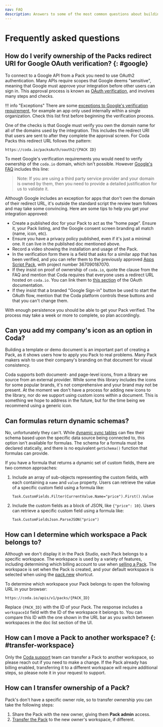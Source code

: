 ```yaml
---
nav: FAQ
description: Answers to some of the most common questions about building Packs.
---
```


# Frequently asked questions

## How do I verify ownership of the Packs redirect URI for Google OAuth verification? {: #google}

To connect to a Google API from a Pack you need to use OAuth2 authentication. Many APIs require scopes that Google deems "sensitive", meaning that Google must approve your integration before other users can sign in. This approval process is known as [OAuth verification][google_verification], and involves many steps and checks.

!!! info "Exceptions"
    There are some [exceptions to Google's verification requirement][google_verification_exceptions], for example an app only used internally within a single organization. Check this list first before beginning the verification process.

One of the checks is that Google must verify you own the domain name for all of the domains used by the integration. This includes the redirect URI that users are sent to after they complete the approval screen. For Coda Packs this redirect URL follows the pattern:

```
https://coda.io/packsAuth/oauth2/{PACK ID}
```

To meet Google's verification requirements you would need to verify ownership of the `coda.io` domain, which isn't possible. However [Google's FAQ][google_verification_line] includes this line:

>  Note: If you are using a third party service provider and your domain is owned by them, then you need to provide a detailed justification for us to validate it.

Although Google includes an exception for apps that don't own the domain of their redirect URL, it's outside the standard script the review team follows and may take some convincing. Here are some tips to help you get your integration approved:

- Create a published doc for your Pack to act as the "home page". Ensure it, your Pack listing, and the Google consent screen branding all match (name, icon, etc).
- Ensure you have a privacy policy published, even if it's just a minimal one. It can live in the published doc mentioned above.
- Record a video showing the installation and usage of the Pack.
- In the verification form there is a field that asks for a similar app that has been verified, and you can refer them to the previously approved [Apps Script Pack][packs_apps_script], with project number 367090187070.
- If they insist on proof of ownership of `coda.io`, quote the clause from the FAQ and mention that Coda requires that everyone uses a redirect URL hosted on `coda.io`. You can link them to [this section][oauth_redirect] of the OAuth documentation.
- If they insist that a branded "Google Sign-in" button be used to start the OAuth flow, mention that the Coda platform controls these buttons and that you can't change them.

With enough persistence you should be able to get your Pack verified. The process may take a week or more to complete, so plan accordingly.


## Can you add my company's icon as an option in Coda?

Building a template or demo document is an important part of creating a Pack, as it shows users how to apply you Pack to real problems. Many Pack makers wish to use their company's branding on that document for visual consistency.

Coda supports both document- and page-level icons, from a library we source from an external provider. While some this library includes the icons for some popular brands, it's not comprehensive and your brand may not be present. At the moment we don't have a process for adding new icons to the library, nor do we support using custom icons within a document. This is something we hope to address in the future, but for the time being we recommend using a generic icon.


## Can formulas return dynamic schemas?

No, unfortunately they can't. While [dynamic sync tables][dynamic_sync_tables] can flex their schema based upon the specific data source being connected to, this option isn't available for formulas. The schema for a formula must be declared statically, and there is no equivalent `getSchema()` function that formulas can provide.

If you have a formula that returns a dynamic set of custom fields, there are two common approaches:

1. Include an array of sub-objects representing the custom fields, with each containing a `name` and `value` property. Users can retrieve the value of a specific custom field using a formula like:

    ```
    Task.CustomFields.Filter(CurrentValue.Name="price").First().Value
    ```

2. Include the custom fields as a block of JSON, like `{"price": 10}`. Users can retrieve a specific custom field using a formula like:

    ```
    Task.CustomFieldsJson.ParseJSON("price")
    ```


## How can I determine which workspace a Pack belongs to?

Although we don't display it in the Pack Studio, each Pack belongs to a specific workspace. The workspace is used by a variety of features, including determining which billing account to use when [selling a Pack][hc_selling]. The workspace is set when the Pack is created, and your default workspace is selected when using the [pack.new](https://pack.new) shortcut.

To determine which workspace your Pack belongs to open the following URL in your browser:

```
https://coda.io/apis/v1/packs/{PACK_ID}
```

Replace `{PACK_ID}` with the ID of your Pack. The response includes a `workspaceId` field with the ID of the workspace it belongs to. You can compare this ID with the one shown in the URL bar as you switch between workspaces in the doc list section of the UI.


## How can I move a Pack to another workspace? {: #transfer-workspace}

Only the [Coda support][support_email] team can transfer a Pack to another workspace, so please reach out if you need to make a change. If the Pack already has billing enabled, transferring it to a different workspace will require additional steps, so please note it in your request to support.


## How can I transfer ownership of a Pack?

Pack's don't have a specific owner role, so to transfer ownership you can take the following steps:

1. Share the Pack with the new owner, giving them **Pack admin** access.
1. [Transfer the Pack](#transfer-workspace) to the new owner's workspace, if different.


[google_verification]: https://support.google.com/cloud/answer/9110914
[google_verification_exceptions]: https://support.google.com/cloud/answer/9110914#exceptions-ver-reqts&zippy=%2Cexceptions-to-verification-requirements
[google_verification_line]: https://support.google.com/cloud/answer/9110914?hl=en#zippy=%2Chow-can-i-make-sure-the-verification-process-is-as-streamlined-as-possible
[oauth_redirect]: ../guides/basics/authentication/oauth2.md#redirect-url
[packs_apps_script]: https://coda.io/packs/apps-script-14470
[dynamic_sync_tables]: ../guides/blocks/sync-tables/dynamic.md
[support_email]: mailto:support+packstudio@coda.io
[hc_selling]: https://help.coda.io/en/articles/6381607-selling-packs-on-coda
